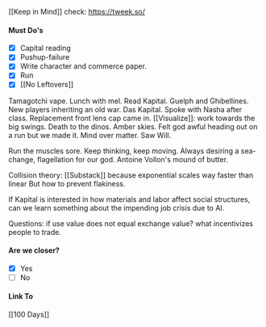 [[Keep in Mind]]
check: https://tweek.so/
#### Must Do's
- [x] Capital reading
- [x] Pushup-failure
- [x] Write character and commerce paper.
- [x] Run
- [x] [[No Leftovers]]

Tamagotchi vape. Lunch with mel. Read Kapital. Guelph and Ghibellines. New players inheriting an old war. Das Kapital. Spoke with Nasha after class. Replacement front lens cap came in. [[Visualize]]: work towards the big swings. Death to the dinos. Amber skies. Felt god awful heading out on a run but we made it. Mind over matter. Saw Will.

Run the muscles sore. Keep thinking, keep moving.
Always desiring a sea-change, flagellation for our god.
Antoine Vollon's mound of butter.

Collision theory: [[Substack]]
because exponential scales way faster than linear
But how to prevent flakiness.

If Kapital is interested in how materials and labor affect social structures, can we learn something about the impending job crisis due to AI. 

Questions: if use value does not equal exchange value? what incentivizes people to trade.
#### Are we closer?
- [x] Yes
- [ ] No
#### Link To
[[100 Days]]